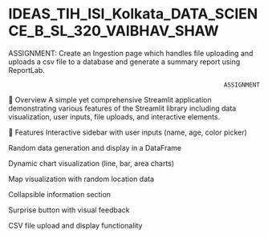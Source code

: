 # IDEAS_TIH_ISI_Kolkata_DATA_SCIENCE_B_SL_320_VAIBHAV_SHAW
ASSIGNMENT: Create an Ingestion page which handles file uploading and uploads a csv file to a database and generate a summary report using ReportLab.

                                                                ASSIGNMENT
📌 Overview
A simple yet comprehensive Streamlit application demonstrating various features of the Streamlit library including data visualization, user inputs, file uploads, and interactive elements.

🚀 Features
Interactive sidebar with user inputs (name, age, color picker)

Random data generation and display in a DataFrame

Dynamic chart visualization (line, bar, area charts)

Map visualization with random location data

Collapsible information section

Surprise button with visual feedback

CSV file upload and display functionality
